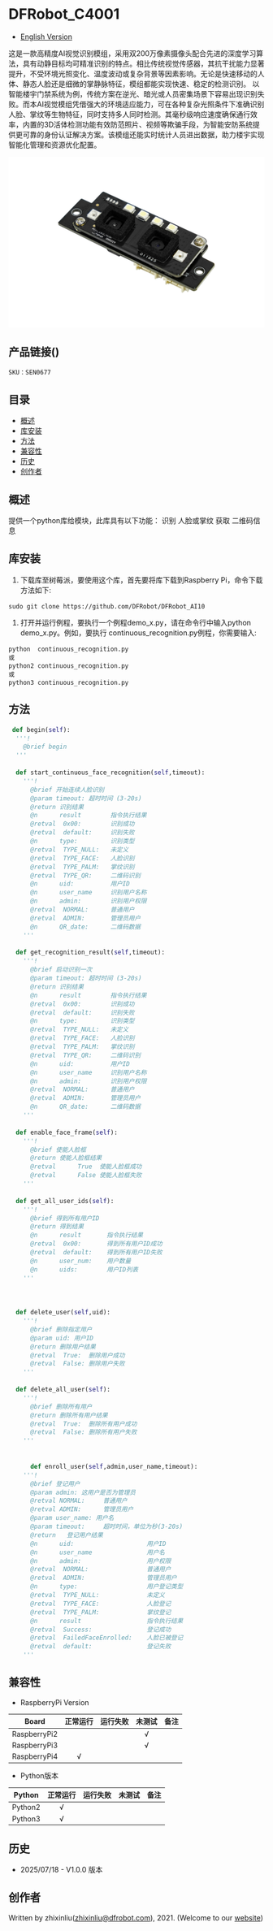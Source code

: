 # DFRobot_C4001
- [English Version](./README.md)

这是一款高精度AI视觉识别模组，采用双200万像素摄像头配合先进的深度学习算法，具有动静目标均可精准识别的特点。相比传统视觉传感器，其抗干扰能力显著提升，不受环境光照变化、温度波动或复杂背景等因素影响。无论是快速移动的人体、静态人脸还是细微的掌静脉特征，模组都能实现快速、稳定的检测识别。
以智能楼宇门禁系统为例，传统方案在逆光、暗光或人员密集场景下容易出现识别失败。而本AI视觉模组凭借强大的环境适应能力，可在各种复杂光照条件下准确识别人脸、掌纹等生物特征，同时支持多人同时检测。其毫秒级响应速度确保通行效率，内置的3D活体检测功能有效防范照片、视频等欺骗手段，为智能安防系统提供更可靠的身份认证解决方案。该模组还能实时统计人员进出数据，助力楼宇实现智能化管理和资源优化配置。

![效果图](../../resources/images/FacePlamQR.jpg)

## 产品链接()

    SKU：SEN0677

## 目录

* [概述](#概述)
* [库安装](#库安装)
* [方法](#方法)
* [兼容性](#兼容性)
* [历史](#历史)
* [创作者](#创作者)

## 概述

提供一个python库给模块，此库具有以下功能：
  识别 人脸或掌纹
  获取 二维码信息

## 库安装
1. 下载库至树莓派，要使用这个库，首先要将库下载到Raspberry Pi，命令下载方法如下:

```
sudo git clone https://github.com/DFRobot/DFRobot_AI10
```

1. 打开并运行例程，要执行一个例程demo_x.py，请在命令行中输入python demo_x.py。例如，要执行 continuous_recognition.py例程，你需要输入:

```
python  continuous_recognition.py
或 
python2 continuous_recognition.py
或 
python3 continuous_recognition.py
```

## 方法

```python
 def begin(self):
  '''!
    @brief begin 
  '''

  def start_continuous_face_recognition(self,timeout):
    '''!
      @brief 开始连续人脸识别
      @param timeout: 超时时间 (3-20s)
      @return 识别结果
      @n      result        指令执行结果
      @retval  0x00:        识别成功
      @retval  default:     识别失败
      @n      type:         识别类型
      @retval  TYPE_NULL:   未定义
      @retval  TYPE_FACE:   人脸识别
      @retval  TYPE_PALM:   掌纹识别
      @retval  TYPE_QR:     二维码识别
      @n      uid:          用户ID
      @n      user_name     识别用户名称 
      @n      admin:        识别用户权限
      @retval  NORMAL:      普通用户
      @retval  ADMIN:       管理员用户
      @n      QR_date:      二维码数据
    '''

  def get_recognition_result(self,timeout):
    '''!
      @brief 启动识别一次
      @param timeout: 超时时间 (3-20s)
      @return 识别结果
      @n      result        指令执行结果
      @retval  0x00:        识别成功
      @retval  default:     识别失败
      @n      type:         识别类型
      @retval  TYPE_NULL:   未定义
      @retval  TYPE_FACE:   人脸识别
      @retval  TYPE_PALM:   掌纹识别
      @retval  TYPE_QR:     二维码识别
      @n      uid:          用户ID
      @n      user_name     识别用户名称 
      @n      admin:        识别用户权限
      @retval  NORMAL:      普通用户
      @retval  ADMIN:       管理员用户
      @n      QR_date:      二维码数据
    '''

  def enable_face_frame(self):
    '''!
      @brief 使能人脸框
      @return 使能人脸框结果
      @retval      True  使能人脸框成功
      @retval      False 使能人脸框失败
    '''
    
  def get_all_user_ids(self):
    '''!
      @brief 得到所有用户ID
      @return 得到结果
      @n      result       指令执行结果
      @retval  0x00:       得到所有用户ID成功
      @retval  default:    得到所有用户ID失败
      @n      user_num:    用户数量
      @n      uids:        用户ID列表
    '''



  def delete_user(self,uid):
    '''!
      @brief 删除指定用户
      @param uid: 用户ID
      @return 删除用户结果
      @retval  True:  删除用户成功
      @retval  False: 删除用户失败
    '''

  def delete_all_user(self):
    '''!
      @brief 删除所有用户
      @return 删除所有用户结果
      @retval  True:  删除所有用户成功
      @retval  False: 删除所有用户失败
    '''


      def enroll_user(self,admin,user_name,timeout):
    '''!
      @brief 登记用户
      @param admin: 这用户是否为管理员
      @retval NORMAL:     普通用户
      @retval ADMIN:      管理员用户
      @param user_name: 用户名
      @param timeout:     超时时间，单位为秒(3-20s)
      @return   登记用户结果
      @n      uid:                    用户ID
      @n      user_name               用户名 
      @n      admin:                  用户权限
      @retval  NORMAL:                普通用户
      @retval  ADMIN:                 管理员用户
      @n      type:                   用户登记类型
      @retval  TYPE_NULL:             未定义
      @retval  TYPE_FACE:             人脸登记
      @retval  TYPE_PALM:             掌纹登记
      @n      result                  指令执行结果
      @retval  Success:               登记成功
      @retval  FailedFaceEnrolled:    人脸已被登记
      @retval  default:               登记失败
    '''
```

## 兼容性

* RaspberryPi Version

| Board        | 正常运行  | 运行失败   | 未测试    | 备注
| ------------ | :-------: | :--------: | :------: | :-----: |
| RaspberryPi2 |           |            |    √     |         |
| RaspberryPi3 |           |            |    √     |         |
| RaspberryPi4 |     √     |            |          |         |

* Python版本

| Python  | 正常运行  | 运行失败   | 未测试    | 备注
| ------- | :-------: | :--------: | :------: | :-----: |
| Python2 |     √     |            |          |         |
| Python3 |     √     |            |          |         |


## 历史

- 2025/07/18 - V1.0.0 版本

## 创作者

Written by zhixinliu(zhixinliu@dfrobot.com), 2021. (Welcome to our [website](https://www.dfrobot.com/))
